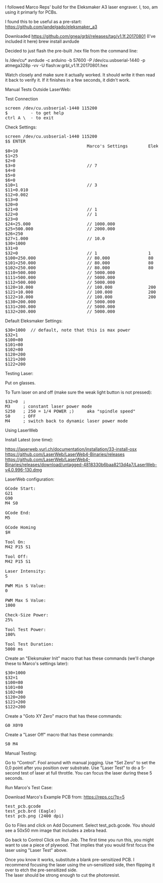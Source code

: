 I followed Marco Reps' build for the Eleksmaker A3 laser engraver.  I, too, am using it primarly for 
PCBs.

I found this to be useful as a pre-start: https://github.com/jandelgado/eleksmaker_a3

Downloaded https://github.com/gnea/grbl/releases/tag/v1.1f.20170801  (I've included it here)
brew install avrdude

Decided to just flash the pre-built .hex file from the command line:

ls /dev/cu*
avrdude -c arduino -b 57600 -P /dev/cu.usbserial-1440 -p atmega328p -vv -U flash:w:grbl_v1.1f.20170801.hex

Watch closely and make sure it actually worked.  It should write it then read it back to
verify it.  If it finishes in a few seconds, it didn't work.


Manual Tests Outside LaserWeb:

Test Connection 

<pre>
screen /dev/cu.usbserial-1440 115200
$         - to get help
ctrl A \  - to exit
</pre>

Check Settings:

<pre>
screen /dev/cu.usbserial-1440 115200
$$ ENTER
                                Marco's Settings        Eleksmaker.com Settings
$0=10
$1=25
$2=0
$3=0                            // 7 
$4=0
$5=0
$6=0
$10=1                           // 3
$11=0.010
$12=0.002
$13=0
$20=0
$21=0                           // 1
$22=0                           // 1
$23=0
$24=25.000                      // 1000.000
$25=500.000                     // 2000.000
$26=250
$27=1.000                       // 10.0
$30=1000                        
$31=0
$32=0                           // 1                    1
$100=250.000                    // 80.000               80
$101=250.000                    // 80.000               80
$102=250.000                    // 80.000               80
$110=500.000                    // 5000.000
$111=500.000                    // 5000.000
$112=500.000                    // 5000.000
$120=10.000                     // 100.000              200
$121=10.000                     // 100.000              200
$122=10.000                     // 100.000              200
$130=200.000                    // 5000.000
$131=200.000                    // 5000.000
$132=200.000                    // 5000.000
</pre>

Default Eleksmaker Settings:

<pre>
$30=1000  // default, note that this is max power
$32=1
$100=80
$101=80
$102=80
$120=200
$121=200
$122=200
</pre>


Testing Laser:

Put on glasses.

To Turn laser on and off (make sure the weak light button is not pressed):

<pre>
$32=0  ; 
M3     ; constant laser power mode
S250   ; 250 = 1/4 POWER ;)     aka "spindle speed"
S0     ; OFF
M4     ; switch back to dynamic laser power mode
</pre>


Using LaserWeb

Install Latest (one time):

https://laserweb.yurl.ch/documentation/installation/33-install-osx<br>
https://github.com/LaserWeb/LaserWeb4-Binaries/releases<br>
https://github.com/LaserWeb/LaserWeb4-Binaries/releases/download/untagged-4818330b6baa8213d4a7/LaserWeb-v4.0.996-130.dmg<br>
</pre>

LaserWeb configuration:

<pre>
GCode Start:
G21
G90
M4 S0

GCode End:
M5

GCode Homing
$H

Tool On:
M42 P15 S1

Tool Off:
M42 P15 S1

Laser Intensity:
S

PWM Min S Value:
0

PWM Max S Value:
1000

Check-Size Power:
25%

Tool Test Power:
100%

Tool Test Duration:
5000 ms
</pre>

Create an "Eleksmaker Init" macro that has these commands (we'll change these to Marco's settings later):

<pre>
$30=1000  
$32=1
$100=80
$101=80
$102=80
$120=200
$121=200
$122=200
</pre>

Create a "Goto XY Zero" macro that has these commands:

<pre>
G0 X0Y0
</pre>

Create a "Laser Off" macro that has these commands:

<pre>
S0 M4
</pre>

Manual Testing:

Go to "Control".
Fool around with manual jogging.
Use "Set Zero" to set the 0,0 point after you position over substrate.
Use "Laser Test" to do a 5-second test of laser at full throttle.
You can focus the laser during these 5 seconds.


Run Marco's Test Case:

Download Marco's Example PCB from: https://reps.cc/?p=5

<pre>
test_pcb.gcode
test_pcb.brd (Eagle)
test_pcb.png (2400 dpi)
</pre>

Go to Files and click on Add Document.
Select test_pcb.gcode.
You should see a 50x50 mm image that includes a zebra head.

Go back to Control
Click on Run Job.
The first time you run this, you might want to use a piece
of plywood.  That implies that you would first focus the laser
using "Laser Test" above.

Once you know it works, substitute a blank pre-sensitized PCB.
I recommend focusing the laser using the un-sensitized side, then
flipping it over to etch the pre-sensitized side.  
The laser should be strong enough to cut the photoresist.
